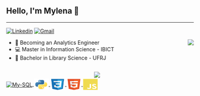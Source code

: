 ## Hello, I'm Mylena 🌷
__________________________
<!-- Your badges
You can use the website to generate badges: https://shields.io/
-->

[![Linkedin](https://img.shields.io/badge/-LinkedIn-blue?style=flat&logo=Linkedin&logoColor=white)](https://www.linkedin.com/in/mylena-de-oliveira-10630a182/)
[![Gmail](https://img.shields.io/badge/-Gmail-c14438?style=flat&logo=Gmail&logoColor=white)](mailto:mycristh@gmail.com)

<img align='right' src="https://64.media.tumblr.com/9469dd3a08d6bb7b2f7cf627543b1ee0/5ba15bb3c1e05a9a-c7/s640x960/f3156d8a6c42b7fca239d98d74f61e3b5acf79ce.gifv" height="200em">  


- 🔎 Becoming an Analytics Engineer
- 💻 Master in Information Science - IBICT
- 📔 Bachelor in Library Science - UFRJ

##

<div align="center">
  <a href="https://github.com/mycristh">
  <img height="170em" src="https://github-readme-stats.vercel.app/api/top-langs/?username=mycristh&layout=compact&langs_count=7&theme=dracula"/>
</div>

<img align="center" alt="My-SQL" height="30" width="40" src="https://cdn.jsdelivr.net/gh/devicons/devicon/icons/postgresql/postgresql-original.svg">
<img align="center" alt="My-Python" height="30" width="40" src="https://raw.githubusercontent.com/devicons/devicon/master/icons/python/python-original.svg">
<img align="center" alt="My-CSS" height="30" width="40" src="https://raw.githubusercontent.com/devicons/devicon/master/icons/css3/css3-original.svg">
<img align="center" alt="My-HTML" height="30" width="40" src="https://raw.githubusercontent.com/devicons/devicon/master/icons/html5/html5-original.svg">
<img align="center" alt="Rafa-Js" height="30" width="40" src="https://raw.githubusercontent.com/devicons/devicon/master/icons/javascript/javascript-plain.svg">

##


